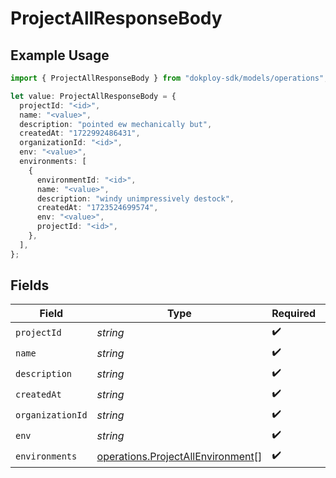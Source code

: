 # ProjectAllResponseBody

## Example Usage

```typescript
import { ProjectAllResponseBody } from "dokploy-sdk/models/operations";

let value: ProjectAllResponseBody = {
  projectId: "<id>",
  name: "<value>",
  description: "pointed ew mechanically but",
  createdAt: "1722992486431",
  organizationId: "<id>",
  env: "<value>",
  environments: [
    {
      environmentId: "<id>",
      name: "<value>",
      description: "windy unimpressively destock",
      createdAt: "1723524699574",
      env: "<value>",
      projectId: "<id>",
    },
  ],
};
```

## Fields

| Field                                                                                  | Type                                                                                   | Required                                                                               | Description                                                                            |
| -------------------------------------------------------------------------------------- | -------------------------------------------------------------------------------------- | -------------------------------------------------------------------------------------- | -------------------------------------------------------------------------------------- |
| `projectId`                                                                            | *string*                                                                               | :heavy_check_mark:                                                                     | N/A                                                                                    |
| `name`                                                                                 | *string*                                                                               | :heavy_check_mark:                                                                     | N/A                                                                                    |
| `description`                                                                          | *string*                                                                               | :heavy_check_mark:                                                                     | N/A                                                                                    |
| `createdAt`                                                                            | *string*                                                                               | :heavy_check_mark:                                                                     | N/A                                                                                    |
| `organizationId`                                                                       | *string*                                                                               | :heavy_check_mark:                                                                     | N/A                                                                                    |
| `env`                                                                                  | *string*                                                                               | :heavy_check_mark:                                                                     | N/A                                                                                    |
| `environments`                                                                         | [operations.ProjectAllEnvironment](../../models/operations/projectallenvironment.md)[] | :heavy_check_mark:                                                                     | N/A                                                                                    |